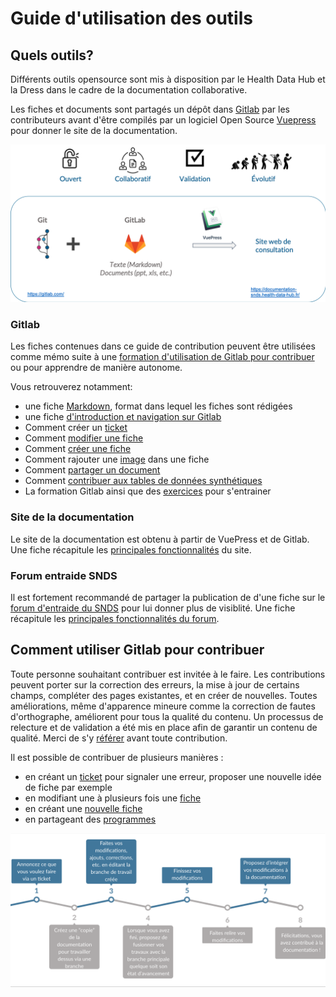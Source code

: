 # Guide d'utilisation des outils
<!-- SPDX-License-Identifier: MPL-2.0 -->

## Quels outils?
Différents outils opensource sont mis à disposition par le Health Data Hub et la Dress dans le cadre de la documentation collaborative.

Les fiches et documents sont partagés un dépôt dans [Gitlab](https://gitlab.com/healthdatahub/documentation-snds) par les contributeurs avant d'être compilés par un logiciel Open Source [Vuepress](https://vuepress.vuejs.org/) pour donner le site de la documentation. 

<p style="center">
<img src="../../files/images/tutoriel_gitlab/2020-05-10_HDH_outils-documentation_MLP-2.0.png" alt="Éditer sur GitLab" width="700"/>
</p>

### Gitlab
Les fiches contenues dans ce guide de contribution peuvent être utilisées comme mémo suite à une [formation d'utilisation de Gitlab pour contribuer](https://www.meetup.com/fr-FR/Health-Data-Hub/) ou pour apprendre de manière autonome.

Vous retrouverez notamment:

- une fiche [Markdown](tutoriel_markdown.md), format dans lequel les fiches sont rédigées
- une fiche [d'introduction et  navigation sur Gitlab](Introduction_Gitlab.md)
- Comment créer un [ticket](Ticket.md)
- Comment [modifier une fiche](Modifier_une_fiche.md)
- Comment [créer une fiche](Creer_une_fiche.md)
- Comment rajouter une [image](inclure_image.md) dans une fiche
- Comment [partager un document](partage_document.md)
- Comment [contribuer aux tables de données synthétiques](contribution_tables.md)
- La formation Gitlab ainsi que des [exercices](exercices_formation.md) pour s'entrainer

### Site de la documentation
Le site de la documentation est obtenu à partir de VuePress et de Gitlab. Une fiche récapitule les [principales fonctionnalités](Utiliser_le_site_de_documentation.md) du site.

### Forum entraide SNDS
Il est fortement recommandé de partager la publication de d'une fiche sur le [forum d'entraide du SNDS](https://entraide.health-data-hub.fr/) pour lui donner plus de visiblité. Une fiche récapitule les [principales fonctionnalités du forum](Forum.md).

## Comment utiliser Gitlab pour contribuer
Toute personne souhaitant contribuer est invitée à le faire. Les contributions peuvent porter sur la correction des erreurs, la mise à jour de certains champs, compléter des pages existantes, et en créer de nouvelles. Toutes améliorations, même d'apparence mineure comme la correction de fautes d'orthographe, améliorent pour tous la qualité du contenu. Un processus de relecture et de validation a été mis en place afin de garantir un contenu de qualité. Merci de s'y [référer](../../contribuer/Guide_contribution/README.md) avant toute contribution. 

Il est possible de contribuer de plusieurs manières : 
- en créant un [ticket](Ticket.md) pour signaler une erreur, proposer une nouvelle idée de fiche par exemple
- en modifiant une à plusieurs fois une [fiche](Modifier_une_fiche.md)
- en créant une [nouvelle fiche](Creer_une_fiche.md)
- en partageant des [programmes](../../contribuer/Guide_contribution/partager_des_sources.md)

<p style="center">
<img src="../../files/images/tutoriel_gitlab/2020-05-10_HDH_procedure-contribution_MLP-2.0.png" alt="Éditer sur GitLab" width="800"/>
</p>